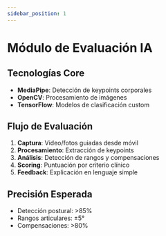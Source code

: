 ```yaml
---
sidebar_position: 1
---
```


# Módulo de Evaluación IA

## Tecnologías Core

- **MediaPipe**: Detección de keypoints corporales
- **OpenCV**: Procesamiento de imágenes
- **TensorFlow**: Modelos de clasificación custom

## Flujo de Evaluación

1. **Captura**: Video/fotos guiadas desde móvil
2. **Procesamiento**: Extracción de keypoints
3. **Análisis**: Detección de rangos y compensaciones  
4. **Scoring**: Puntuación por criterio clínico
5. **Feedback**: Explicación en lenguaje simple

## Precisión Esperada

- Detección postural: >85%
- Rangos articulares: ±5°
- Compensaciones: >80%
